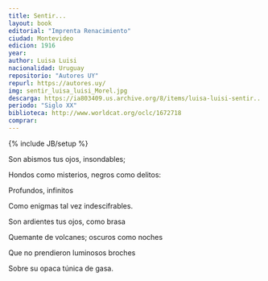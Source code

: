 ```yaml
---
title: Sentir...
layout: book
editorial: "Imprenta Renacimiento"
ciudad: Montevideo
edicion: 1916
year: 
author: Luisa Luisi
nacionalidad: Uruguay
repositorio: "Autores UY"
repurl: https://autores.uy/
img: sentir_luisa_luisi_Morel.jpg
descarga: https://ia803409.us.archive.org/8/items/luisa-luisi-sentir.../Luisa%20Luisi%20-%20Sentir....pdf
periodo: "Siglo XX"
biblioteca: http://www.worldcat.org/oclc/1672718
comprar: 
---
```

{% include JB/setup %}

Son abismos tus ojos, insondables;
 
Hondos como misterios, negros como delitos:
 
Profundos, infinitos 
 
Como enigmas tal vez indescifrables.
 
Son ardientes tus ojos, como brasa 
 
Quemante de volcanes; oscuros como noches 
 
Que no prendieron luminosos broches
 
Sobre su opaca túnica de gasa.
